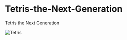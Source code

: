 # Tetris-the-Next-Generation
Tetris the Next Generation

![Tetris](https://hemulgm.ru/wp-content/uploads/2016/01/2-1-275x300.png)
